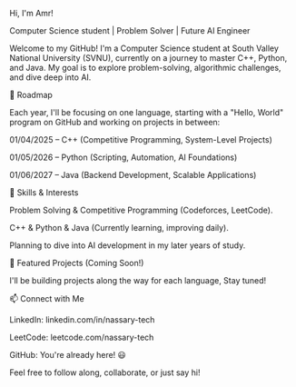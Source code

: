 Hi, I'm Amr!

Computer Science student | Problem Solver | Future AI Engineer

Welcome to my GitHub! I'm a Computer Science student at South Valley National University (SVNU), currently on a journey to master C++, Python, and Java. My goal is to explore problem-solving, algorithmic challenges, and dive deep into AI.

🚀 Roadmap

Each year, I'll be focusing on one language, starting with a "Hello, World" program on GitHub and working on projects in between:

01/04/2025 – C++ (Competitive Programming, System-Level Projects)

01/05/2026 – Python (Scripting, Automation, AI Foundations)

01/06/2027 – Java (Backend Development, Scalable Applications)

🔧 Skills & Interests

Problem Solving & Competitive Programming (Codeforces, LeetCode).

C++ & Python & Java (Currently learning, improving daily).

Planning to dive into AI development in my later years of study.

📌 Featured Projects (Coming Soon!)

I'll be building projects along the way for each language, Stay tuned!

📫 Connect with Me

LinkedIn: linkedin.com/in/nassary-tech

LeetCode: leetcode.com/nassary-tech

GitHub: You're already here! 😃

Feel free to follow along, collaborate, or just say hi!
